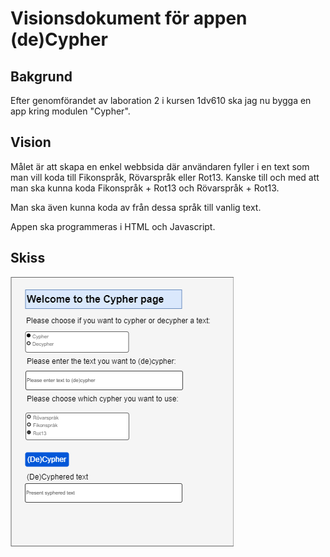 # Visionsdokument för appen (de)Cypher

## Bakgrund
Efter genomförandet av laboration 2 i kursen 1dv610 ska jag nu bygga en app kring modulen "Cypher".

## Vision
Målet är att skapa en enkel webbsida där användaren fyller i en text som man vill koda till Fikonspråk, Rövarspråk eller Rot13. Kanske till och med att man ska kunna koda Fikonspråk + Rot13 och Rövarspråk + Rot13.

Man ska även kunna koda av från dessa språk till vanlig text.

Appen ska programmeras i HTML och Javascript.

## Skiss
![Skiss](./1dv610%20L3%20skiss.drawio.png "Skiss")